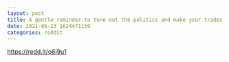 ```yaml
--- 
layout: post 
title: A gentle reminder to tune out the politics and make your trades based on the reality inside the company. 
date: 2021-06-23 1624471159 
categories: reddit 
--- 
```

https://redd.it/o6i9u1